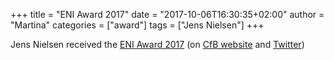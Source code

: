 +++
title = "ENI Award 2017"
date = "2017-10-06T16:30:35+02:00"
author = "Martina"
categories = ["award"]
tags = ["Jens Nielsen"]
+++

Jens Nielsen received the [ENI Award 2017](https://www.eni.com/en_IT/innovation/eni-award.page) (on [CfB website](http://www.biosustain.dtu.dk/english/nyhedsbase/nyhed?id=F37EC1FC-BF89-4584-9F51-11F7B2D45A59) and [Twitter](https://twitter.com/AmbasciatadiSve/status/915933827444412421?ref_src=twsrc%5Etfw))
